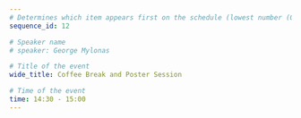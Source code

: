 ```yaml
---
# Determines which item appears first on the schedule (lowest number (0) appears first)
sequence_id: 12

# Speaker name
# speaker: George Mylonas

# Title of the event
wide_title: Coffee Break and Poster Session

# Time of the event
time: 14:30 - 15:00
---
```

